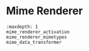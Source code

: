 # Mime Renderer

```{toctree}
:maxdepth: 1
mime_renderer_activation
mime_renderer_mimetypes
mime_data_transformer
```